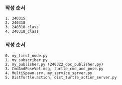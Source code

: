 
### 작성 순서
    1. 240315
    2. 240318
    3. 240318_class
    4. 240318_class

### 작성 순서
    0. my_first_node.py 
    1. my_subscriber.py
    2. my_publisher.py (240322_doc_publisher.py)
    3. CmdAndPoseVel.msg, turtle_cmd_and_pose.py
    4. MultiSpawn.srv, my_service_server.py
    5. DistTurtle.action, dist_turtle_action_server.py

